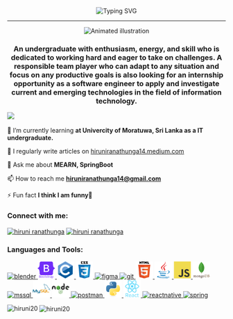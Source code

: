 <div align="center">
  <img src="https://readme-typing-svg.demolab.com?font=Fira+Code&size=30&pause=1000&color=229954&vCenter=true&width=800&lines=Hi+there%F0%9F%91%8B%2C+I'm+Hiruni+Ranathunga;IT+Undergraduate+%7C+University+of+Moratuwa" alt="Typing SVG" />
</div>
<hr>
<div align="center">
  <img width="400" src="https://mir-s3-cdn-cf.behance.net/project_modules/disp/601014116770475.6068beff4640a.gif" width="400" alt="Animated illustration"/>
</div>
<h3 align="center">An undergraduate with enthusiasm, energy, and skill who is dedicated to working hard and eager to take on challenges. A responsible team player who can adapt to any situation and focus on any productive goals is also looking for an internship opportunity as a software engineer to apply and investigate current and emerging technologies in the field of information technology.</h3>
<img src="https://mir-s3-cdn-cf.behance.net/project_modules/disp/601014116770475.6068beff4640a.gif" width="400"/>
<div align="left">
  
 🌱 I’m currently learning **at Univercity of Moratuwa, Sri Lanka as a IT undergraduate.**

 📝 I regularly write articles on [hiruniranathunga14.medium.com](hiruniranathunga14.medium.com)

 💬 Ask me about **MEARN, SpringBoot**

 📫 How to reach me **hiruniranathunga14@gmail.com**

 ⚡ Fun fact **I think I am funny🙊**
</div>
 
<h3 align="left">Connect with me:</h3>
<p align="left">
<a href="https://linkedin.com/in/hiruni ranathunga" target="blank"><img align="center" src="https://raw.githubusercontent.com/rahuldkjain/github-profile-readme-generator/master/src/images/icons/Social/linked-in-alt.svg" alt="hiruni ranathunga" height="30" width="40" /></a>
<a href="https://www.hackerrank.com/hiruni ranathunga" target="blank"><img align="center" src="https://raw.githubusercontent.com/rahuldkjain/github-profile-readme-generator/master/src/images/icons/Social/hackerrank.svg" alt="hiruni ranathunga" height="30" width="40" /></a>
</p>

<h3 align="left">Languages and Tools:</h3>
<p align="left"> <a href="https://www.blender.org/" target="_blank" rel="noreferrer"> <img src="https://download.blender.org/branding/community/blender_community_badge_white.svg" alt="blender" width="40" height="40"/> </a> <a href="https://getbootstrap.com" target="_blank" rel="noreferrer"> <img src="https://raw.githubusercontent.com/devicons/devicon/master/icons/bootstrap/bootstrap-plain-wordmark.svg" alt="bootstrap" width="40" height="40"/> </a> <a href="https://www.cprogramming.com/" target="_blank" rel="noreferrer"> <img src="https://raw.githubusercontent.com/devicons/devicon/master/icons/c/c-original.svg" alt="c" width="40" height="40"/> </a> <a href="https://www.w3schools.com/css/" target="_blank" rel="noreferrer"> <img src="https://raw.githubusercontent.com/devicons/devicon/master/icons/css3/css3-original-wordmark.svg" alt="css3" width="40" height="40"/> </a> <a href="https://expressjs.com" target="_blank" rel="noreferrer"><img src="https://www.vectorlogo.zone/logos/figma/figma-icon.svg" alt="figma" width="40" height="40"/> </a> <a href="https://git-scm.com/" target="_blank" rel="noreferrer"> <img src="https://www.vectorlogo.zone/logos/git-scm/git-scm-icon.svg" alt="git" width="40" height="40"/> </a> <a href="https://www.w3.org/html/" target="_blank" rel="noreferrer"> <img src="https://raw.githubusercontent.com/devicons/devicon/master/icons/html5/html5-original-wordmark.svg" alt="html5" width="40" height="40"/> </a> <a href="https://www.java.com" target="_blank" rel="noreferrer"> <img src="https://raw.githubusercontent.com/devicons/devicon/master/icons/java/java-original.svg" alt="java" width="40" height="40"/> </a> <a href="https://developer.mozilla.org/en-US/docs/Web/JavaScript" target="_blank" rel="noreferrer"> <img src="https://raw.githubusercontent.com/devicons/devicon/master/icons/javascript/javascript-original.svg" alt="javascript" width="40" height="40"/> </a> <a href="https://www.mongodb.com/" target="_blank" rel="noreferrer"> <img src="https://raw.githubusercontent.com/devicons/devicon/master/icons/mongodb/mongodb-original-wordmark.svg" alt="mongodb" width="40" height="40"/> </a> <a href="https://www.microsoft.com/en-us/sql-server" target="_blank" rel="noreferrer"> <img src="https://www.svgrepo.com/show/303229/microsoft-sql-server-logo.svg" alt="mssql" width="40" height="40"/> </a> <a href="https://www.mysql.com/" target="_blank" rel="noreferrer"> <img src="https://raw.githubusercontent.com/devicons/devicon/master/icons/mysql/mysql-original-wordmark.svg" alt="mysql" width="40" height="40"/> </a> <a href="https://nodejs.org" target="_blank" rel="noreferrer"> <img src="https://raw.githubusercontent.com/devicons/devicon/master/icons/nodejs/nodejs-original-wordmark.svg" alt="nodejs" width="40" height="40"/> </a> <a href="https://postman.com" target="_blank" rel="noreferrer"> <img src="https://www.vectorlogo.zone/logos/getpostman/getpostman-icon.svg" alt="postman" width="40" height="40"/> </a> <a href="https://www.python.org" target="_blank" rel="noreferrer"> <img src="https://raw.githubusercontent.com/devicons/devicon/master/icons/python/python-original.svg" alt="python" width="40" height="40"/> </a> <a href="https://reactjs.org/" target="_blank" rel="noreferrer"> <img src="https://raw.githubusercontent.com/devicons/devicon/master/icons/react/react-original-wordmark.svg" alt="react" width="40" height="40"/> </a> <a href="https://reactnative.dev/" target="_blank" rel="noreferrer"> <img src="https://reactnative.dev/img/header_logo.svg" alt="reactnative" width="40" height="40"/> </a> <a href="https://spring.io/" target="_blank" rel="noreferrer"> <img src="https://www.vectorlogo.zone/logos/springio/springio-icon.svg" alt="spring" width="40" height="40"/> </a> </p>

<p background-color="#fff"><img align="left" src="https://github-readme-stats.vercel.app/api/top-langs?username=hiruni20&show_icons=true&locale=en&layout=compact" alt="hiruni20" /></p>

<p>&nbsp;<img align="center" src="https://github-readme-stats.vercel.app/api?username=hiruni20&show_icons=true&locale=en" alt="hiruni20" /></p>
